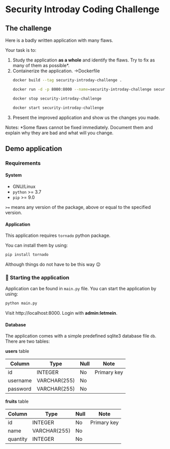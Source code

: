 # Security Introday Coding Challenge

## The challenge

Here is a badly written application with many flaws.

Your task is to:

1. Study the application **as a whole** and identify the flaws. Try to fix as many of them as possible*.
2. Containerize the application. 
    ->Dockerfile 
    ```bash
    docker build --tag security-introday-challenge .
    ```
    ```bash
    docker run -d -p 8000:8000 --name=security-introday-challenge security-introday-challenge
    ```
    ```bash
    docker stop security-introday-challenge
    ```
    ```bash
    docker start security-introday-challenge
    ```
3. Present the improved application and show us the changes you made.

Notes: \*Some flaws cannot be fixed immediately. Document them and explain why they are bad and what will you change.

## Demo application

### Requirements

#### System

- GNU/Linux
- `python` >= 3.7
- `pip` >= 9.0

`>=` means any version of the package, above or equal to the specified version.

#### Application

This application requires `tornado` python package.

You can install them by using:

```bash
pip install tornado
```

Although things do not have to be this way :wink: 

### :rocket: Starting the application

Application can be found in `main.py` file. You can start the application by using:

```bash
python main.py
```

Visit http://localhost:8000. Login with **admin:letmein**.

#### Database

The application comes with a simple predefined sqlite3 database file `db`. There are two tables:

**users** table

| Column   | Type         | Null | Note        |
| -------- | ------------ | ---- | ----------- |
| id       | INTEGER      | No   | Primary key |
| username | VARCHAR(255) | No   |             |
| password | VARCHAR(255) | No   |             |

**fruits** table

| Column   | Type         | Null | Note        |
| -------- | ------------ | ---- | ----------- |
| id       | INTEGER      | No   | Primary key |
| name     | VARCHAR(255) | No   |             |
| quantity | INTEGER      | No   |             |
